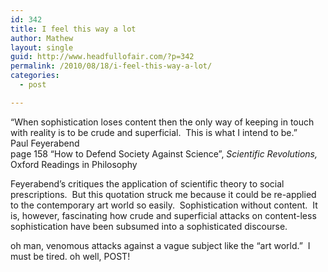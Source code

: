 ```yaml
---
id: 342
title: I feel this way a lot
author: Mathew
layout: single
guid: http://www.headfullofair.com/?p=342
permalink: /2010/08/18/i-feel-this-way-a-lot/
categories:
  - post

---
```

&#8220;When sophistication loses content then the only way of keeping in touch with reality is to be crude and superficial.  This is what I intend to be.&#8221;  
Paul Feyerabend  
page 158 &#8220;How to Defend Society Against Science&#8221;, *Scientific Revolutions,* Oxford Readings in Philosophy

Feyerabend&#8217;s critiques the application of scientific theory to social prescriptions.  But this quotation struck me because it could be re-applied to the contemporary art world so easily.  Sophistication without content.  It is, however, fascinating how crude and superficial attacks on content-less sophistication have been subsumed into a sophisticated discourse.

oh man, venomous attacks against a vague subject like the &#8220;art world.&#8221;  I must be tired. oh well, POST!